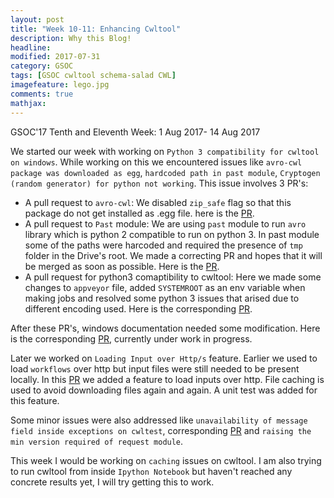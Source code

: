 ```yaml
---
layout: post
title: "Week 10-11: Enhancing Cwltool"
description: Why this Blog!
headline: 
modified: 2017-07-31
category: GSOC
tags: [GSOC cwltool schema-salad CWL]
imagefeature: lego.jpg
comments: true
mathjax: 
---
```


GSOC'17 Tenth and Eleventh Week: 1 Aug 2017- 14 Aug 2017


We started our week with working on `Python 3 compatibility for cwltool on windows`. While working on this we encountered issues like `avro-cwl package was downloaded as egg`, `hardcoded path in past module`, `Cryptogen (random generator) for python not working`. This issue involves 3 PR's:
* A pull request to `avro-cwl`: We disabled `zip_safe` flag so that this package do not get installed as .egg file. here is the [PR](https://github.com/common-workflow-language/avro/pull/1).
* A pull request to `Past` module: We are using `past` module to run `avro` library which is python 2 compatible to run on python 3. In past module some of the paths were harcoded and required the presence of `tmp` folder in the Drive's root. We made a correcting PR and hopes that it will be merged as soon as possible. Here is the [PR](https://github.com/PythonCharmers/python-future/pull/296).
* A pull request for python3 comaptibility to cwltool: Here we made some changes to `appveyor` file, added `SYSTEMROOT` as an env variable when making jobs and resolved some python 3 issues that arised due to different encoding used. Here is the corresponding [PR](https://github.com/common-workflow-language/cwltool/pull/511).

After these PR's, windows documentation needed some modification. Here is the corresponding [PR](https://github.com/common-workflow-language/cwltool/pull/521), currently under work in progress.


Later we worked on `Loading Input over Http/s` feature. Earlier we used to load `workflows` over http but input files were still needed to be present locally. In this [PR](https://github.com/common-workflow-language/cwltool/pull/507) we added a feature to load inputs over http. File caching is used to avoid downloading files again and again. A unit test was added for this feature.

Some minor issues were also addressed like `unavailability of message field inside exceptions on cwltest`, corresponding [PR](https://github.com/common-workflow-language/cwltest/pull/30) and `raising the min version required of request module`.

This week I would be working on `caching` issues on cwltool. I am also trying to run cwltool from inside `Ipython Notebook` but haven't reached any concrete results yet, I will try getting this to work.